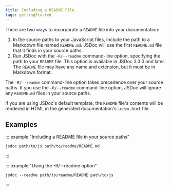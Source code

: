 ```yaml
---
title: Including a README File
tags: gettingStarted
---
```


There are two ways to incorporate a `README` file into your documentation:

1. In the source paths to your JavaScript files, include the path to a Markdown file named
`README.md`. JSDoc will use the first `README.md` file that it finds in your source paths.
1. Run JSDoc with the `-R/--readme` command-line option, specifying the path to your `README` file.
This option is available in JSDoc 3.3.0 and later. The `README` file may have any name and
extension, but it must be in Markdown format.

The `-R/--readme` command-line option takes precedence over your source paths. If you use the
`-R/--readme` command-line option, JSDoc will ignore any `README.md` files in your source paths.

If you are using JSDoc's default template, the `README` file's contents will be rendered in HTML
in the generated documentation's `index.html` file.


## Examples

::: example "Including a README file in your source paths"

```
jsdoc path/to/js path/to/readme/README.md
```
:::

::: example "Using the -R/--readme option"

```
jsdoc --readme path/to/readme/README path/to/js
```
:::
